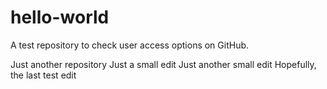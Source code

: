 # hello-world
A test repository to check user access options on GitHub.

Just another repository
Just a small edit
Just another small edit
Hopefully, the last test edit
